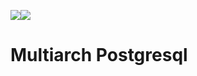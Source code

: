 [![](https://images.microbadger.com/badges/version/whatever4711/postgres:amd64.svg)](https://microbadger.com/images/whatever4711/postgres:amd64 "Get your own version badge on microbadger.com")[![](https://images.microbadger.com/badges/image/whatever4711/postgres:amd64.svg)](https://microbadger.com/images/whatever4711/postgres:amd64 "Get your own image badge on microbadger.com")

# Multiarch Postgresql
